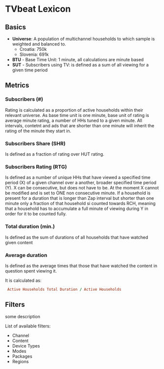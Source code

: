 # TVbeat Lexicon

## Basics

+ **Universe**: A population of multichannel households to which sample is weighted and balanced to.
   * Croatia: 750k
   * Slovenia: 691k
+ **BTU** - Base Time Unit: 1 minute, all calculations are minute based
+ **SUT** - Subscribers using TV: is defined as a sum of all viewing for a given time period

## Metrics

### **Subscribers (#)**
Rating is calculated as a proportion of active households within their
relevant universe. As base time unit is one minute, base unit of rating is average minute
rating, a number of HHs tuned to a given minute. All intervals, contetnt and ads that are shorter than one minute will inherit the rating of the minute they start in.

### **Subscribers Share (SHR)**
Is defined as a fraction of rating over HUT rating.

### **Subscribers Rating (RTG)**
Is defined as a number of unique HHs that have viewed a specified time
period (X) of a given channel over a another, broader specified time period
(Y). X can be consecutive, but does not have to be. At the moment X cannot
be modified and is set to ONE non consecutive minute. If a household is present for a duration that is longer than Zap interval but shorter than one minute only a fraction of that household si counted towards RCH, meaning that a household has to accumulate a full minute of viewing during Y in order for it to be counted fully.

### **Total duration (min.)**
Is defined as the sum of durations of all households that have watched
given content

### **Average duration**
Is defined as the average times that those that have watched the content in
question spent viewing it. 

It is calculated as:
```ruby
 Active Households Total Duration / Active Households
```

## Filters

some description

List of available filters: 
+ Channel
+ Content
+ Device Types
+ Modes
+ Packages
+ Regions

